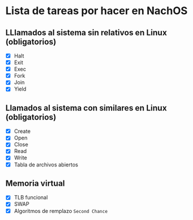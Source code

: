 # Lista de tareas por hacer en NachOS 

## LLlamados al sistema sin relativos en Linux (obligatorios)
 - [x] Halt
 - [x] Exit
 - [x] Exec
 - [x] Fork
 - [x] Join
 - [x] Yield

##  Llamados al sistema con similares en Linux (obligatorios)
 - [x] Create
 - [x] Open
 - [x] Close
 - [x] Read
 - [x] Write
 - [x] Tabla de archivos abiertos

##  Memoria virtual
- [x] TLB funcional
- [x] SWAP
- [x] Algoritmos de remplazo `Second Chance`

<!-- - [ ] Llamados al sistema para Sockets (obligatorios para el cliente) -->
<!--  - [ ] SC_Socket, SC_Connect, Read, Write (client) -->
<!--  - [ ] SC_Bind, SC_Listen, SC_Accept, SC_Shutdown (server) -->
<!--  - [ ] Ocupan una tabla de recursos abiertos -->
<!---->
<!-- - [ ] Llamados al sistema de sincronización (opcionales) -->
<!--  - [ ] SC_SemCreate, SC_SemDestroy, SC_SemWait, SC_SemSignal -->
<!--  - [ ] SC_LckCreate, SC_LckDestroy, SC_LckAcquire, SC_LckRelease -->
<!--  - [ ] SC_CondCreate, SC_CondDestroy, SC_CondWait, SC_CondSignal, SC_CondBroadcast -->
<!--  - [ ] Utilizan los recursos de NachOS (en synch.h) -->
<!--  - [ ] Ocupan una tabla de recursos abiertos -->
